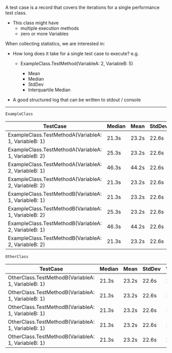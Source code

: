 ﻿A test case is a record that covers the iterations for a single performance test class.

- This class might have
    - multiple execution methods
    - zero or more Variables

When collecting statistics, we are interested in:

- How long does it take for a single test case to execute? e.g.
    - ExampleClass.TestMethod(VariableA: 2, VariableB: 5)

        - Mean
        - Median
        - StdDev
        - Interquartile Median

- A good structured log that can be written to stdout / console

----------------------------------------------------------------

`ExampleClass`

| TestCase                                              | Median | Mean  | StdDev | Variance | Interquartile |
|-------------------------------------------------------|-------|-------|--------|----------|---------------|
| ExampleClass.TestMethodA(VariableA: 1, VariableB: 1)  | 21.3s | 23.2s | 22.6s  | 15.3     | 22.3s         |
| ExampleClass.TestMethodA(VariableA: 1, VariableB: 2)  | 25.3s | 23.2s | 22.6s  | 15.3     | 22.3s         |
| ExampleClass.TestMethodA(VariableA: 2, VariableB: 1)  | 46.3s | 44.2s | 22.6s  | 15.3     | 22.3s         |
| ExampleClass.TestMethodA(VariableA: 2, VariableB: 2)  | 21.3s | 23.2s | 22.6s  | 15.3     | 22.3s         |
| ExampleClass.TestMethodB(VariableA: 1, VariableB: 1)  | 21.3s | 23.2s | 22.6s  | 15.3     | 22.3s         |
| ExampleClass.TestMethodB(VariableA: 1, VariableB: 2)  | 25.3s | 23.2s | 22.6s  | 15.3     | 22.3s         |
| ExampleClass.TestMethodB(VariableA: 2, VariableB: 1)  | 46.3s | 44.2s | 22.6s  | 15.3     | 22.3s         |
| ExampleClass.TestMethodB(VariableA: 2, VariableB: 2)  | 21.3s | 23.2s | 22.6s  | 15.3     | 22.3s         |

`OtherClass`

| TestCase                                            | Median | Mean  | StdDev | Variance | Interquartile |
|-----------------------------------------------------|--------|-------|--------|----------|---------------|
| OtherClass.TestMethodB(VariableA: 1, VariableB: 1)  | 21.3s  | 23.2s | 22.6s  | 15.3     | 22.3s         |
| OtherClass.TestMethodB(VariableA: 1, VariableB: 1)  | 21.3s  | 23.2s | 22.6s  | 15.3     | 22.3s         |   
| OtherClass.TestMethodB(VariableA: 1, VariableB: 1)  | 21.3s  | 23.2s | 22.6s  | 15.3     | 22.3s         |  
| OtherClass.TestMethodB(VariableA: 1, VariableB: 1)  | 21.3s  | 23.2s | 22.6s  | 15.3     | 22.3s         | 
| OtherClass.TestMethodB(VariableA: 1, VariableB: 1)  | 21.3s  | 23.2s | 22.6s  | 15.3     | 22.3s         |
